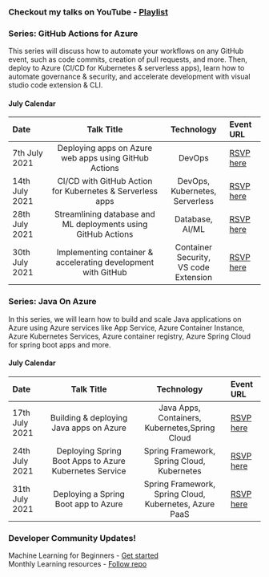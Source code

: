 ### Checkout my talks on YouTube - [Playlist](https://www.youtube.com/playlist?list=PLHliAWPfQr8yO0Q0ivMIVXDrfd74Qr5aw)

### Series: GitHub Actions for Azure

This series will discuss how to automate your workflows on any GitHub event, such as code commits, creation of pull requests, and more. Then, deploy to Azure (CI/CD for Kubernetes & serverless apps), learn how to automate governance & security, and accelerate development with visual studio code extension & CLI.

#### July Calendar

|     Date     |    Talk Title     |   Technology    | Event URL |
|     :---    | :---:           |    :---:      | :---       |
| 7th July 2021   | Deploying apps on Azure web apps using GitHub Actions      | DevOps  |      [RSVP here](https://www.meetup.com/microsoft-reactor-bengaluru/events/279015119/)      |
| 14th July 2021  | CI/CD with GitHub Action for Kubernetes & Serverless apps       | DevOps, Kubernetes, <br> Serverless  |  [RSVP here](https://www.meetup.com/microsoft-reactor-bengaluru/events/279015137/)         |
| 28th July 2021  | Streamlining database and ML deployments using GitHub Actions     | Database, AI/ML  |  [RSVP here](https://www.meetup.com/microsoft-reactor-bengaluru/events/279015454/)        |
| 30th July 2021  | Implementing container & accelerating development with GitHub     | Container Security, <br> VS code Extension  |  [RSVP here](https://www.meetup.com/microsoft-reactor-bengaluru/events/279015477/)        |

### Series: Java On Azure

In this series, we will learn how to build and scale Java applications on Azure using Azure services like App Service, Azure Container Instance, Azure Kubernetes Services, Azure container registry, Azure Spring Cloud for spring boot apps and more.

#### July Calendar

|     Date        | Talk Title                                                   | Technology    | Event URL |
|     :---        | :---:                                                        |    :---:      | :---       |
| 17th July 2021  | Building & deploying Java apps on Azure                      | Java Apps, Containers,<br> Kubernetes,Spring Cloud |      [RSVP here](https://www.meetup.com/azure-developer-community-raipur/events/279201407/)      | 
| 24th July 2021  | Deploying Spring Boot Apps to Azure Kubernetes Service       | Spring Framework, <br> Spring Cloud, Kubernetes |  [RSVP here](https://www.meetup.com/azure-developer-community-mumbai/events/279163681/)        |
| 31th July 2021  | Deploying a Spring Boot app to Azure                         | Spring Framework, <br> Spring Cloud, Kubernetes, Azure PaaS  |  [RSVP here](https://www.meetup.com/azure-developer-community-chennai/events/279145191/)        |

### Developer Community Updates!

Machine Learning for Beginners - [Get started](https://github.com/microsoft/ML-For-Beginners) <br>
Monthly Learning resources - [Follow repo](https://github.com/microsoft/monthlyresources) <br>

